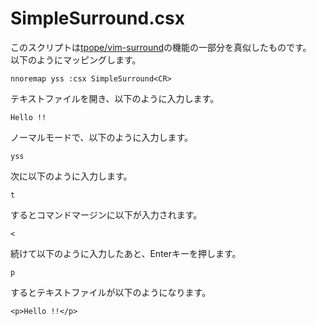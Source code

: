SimpleSurround.csx
===

このスクリプトは[tpope/vim-surround](https://github.com/tpope/vim-surround)の機能の一部分を真似したものです。  
以下のようにマッピングします。  

`nnoremap yss :csx SimpleSurround<CR>`

テキストファイルを開き、以下のように入力します。  

`Hello !!`

ノーマルモードで、以下のように入力します。  

`yss`

次に以下のように入力します。  

`t`

するとコマンドマージンに以下が入力されます。  

`<`

続けて以下のように入力したあと、Enterキーを押します。  

`p`

するとテキストファイルが以下のようになります。  

`<p>Hello !!</p>`

